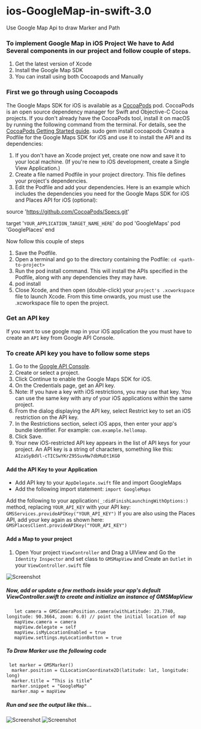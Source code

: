# ios-GoogleMap-in-swift-3.0
Use Google Map Api to draw Marker and Path

### To implement Google Map in iOS Project We have to Add Several components in our project and follow couple of steps.

1. Get the latest version of Xcode
2. Install the Google Map SDK
3. You can install using both Cocoapods and Manually

### First we go through using Cocoapods

The Google Maps SDK for iOS is available as a [CocoaPods](https://cocoapods.org/) pod. CocoaPods is an open source dependency manager for Swift and Objective-C Cocoa projects.
If you don't already have the CocoaPods tool, install it on macOS by running the following command from the terminal. For details, see the [CocoaPods Getting Started guide](https://guides.cocoapods.org/using/getting-started.html).
sudo gem install cocoapods
Create a Podfile for the Google Maps SDK for iOS and use it to install the API and its dependencies:
1. If you don't have an Xcode project yet, create one now and save it to your local machine. (If you're new to iOS  development, create a Single View Application.)
2. Create a file named Podfile in your project directory. This file defines your project's dependencies.
3. Edit the Podfile and add your dependencies. Here is an example which includes the dependencies you need for the Google Maps SDK for iOS and Places API for iOS (optional):


source 'https://github.com/CocoaPods/Specs.git'

target '`YOUR_APPLICATION_TARGET_NAME_HERE`' do
  pod 'GoogleMaps'
  pod 'GooglePlaces'
end

Now follow this couple of steps
1. Save the Podfile.
2. Open a terminal and go to the directory containing the Podfile: `cd <path-to-project>`
3. Run the pod install command. This will install the APIs specified in the Podfile, along with any dependencies they may have.
4. pod install
5. Close Xcode, and then open (double-click) your `project's .xcworkspace` file to launch Xcode. From this time onwards, you must use the .xcworkspace file to open the project.

### Get an API key

If you want to use google map in your iOS application the you must have to create an `API` key from Google API Console.

### To create API key you have to follow some steps

1. Go to the [Google API Console](https://console.developers.google.com/flows/enableapi?apiid=maps_ios_backend&reusekey=true&pli=1).
2. Create or select a project.
3. Click Continue to enable the Google Maps SDK for iOS.
4. On the Credentials page, get an API key. 
5. Note: If you have a key with iOS restrictions, you may use that key. You can use the same key with any of your iOS applications within the same project.
6. From the dialog displaying the API key, select Restrict key to set an iOS restriction on the API key.
7. In the Restrictions section, select iOS apps, then enter your app's bundle identifier. For example: `com.example.hellomap`.
8. Click Save.
9. Your new iOS-restricted API key appears in the list of API keys for your project. An API key is a string of characters, something like this:  `AIzaSyBdVl-cTICSwYKrZ95SuvNw7dbMuDt1KG0`

#### Add the API Key to your Application
* Add API key to your `AppDelegate.swift` file and import GoogleMaps
* Add the following import statement:
`import GoogleMaps`

Add the following to your application`(_:didFinishLaunchingWithOptions:)` method, replacing `YOUR_API_KEY` with your API key:
`GMSServices.provideAPIKey("YOUR_API_KEY")`
If you are also using the Places API, add your key again as shown here:
`GMSPlacesClient.provideAPIKey("YOUR_API_KEY")`

#### Add a Map to your project
1. Open Your project `ViewController` and Drag a UIView and Go the `Identity Inspector` and set class to `GMSMapView` and Create an `Outlet` in your `ViewController.swift` file

![Screenshot](screenShot.png)

##### Now, add or update a few methods inside your app's default ViewController.swift to create and initialize an instance of GMSMapView
       let camera = GMSCameraPosition.camera(withLatitude: 23.7740, longitude: 90.3664, zoom: 6.0) // point the initial location of map
       mapView.camera = camera
       mapView.delegate = self
       mapView.isMyLocationEnabled = true
       mapView.settings.myLocationButton = true
##### To Draw Marker use the following code
     let marker = GMSMarker()
      marker.position = CLLocationCoordinate2D(latitude: lat, longitude: long)
      marker.title = “This is title”
      marker.snippet = "GoogleMap"
      marker.map = mapView
      
##### Run and see the output like this...
![Screenshot](screenShotMap1.PNG) ![Screenshot](screenShotMap2.PNG)
